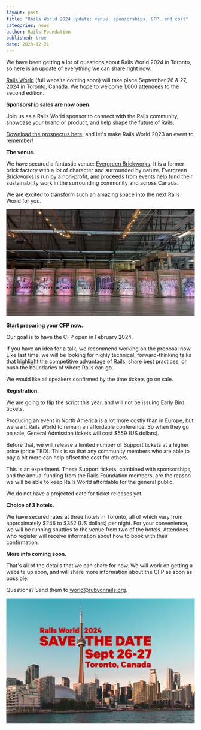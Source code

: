 ```yaml
---
layout: post
title: "Rails World 2024 update: venue, sponsorships, CFP, and cost"
categories: news
author: Rails Foundation
published: true
date: 2023-12-21
---
```


We have been getting a lot of questions about Rails World 2024 in Toronto, so here is an update of everything we can share right now.

[Rails World](/world/2023) (full website coming soon) will take place September 26 & 27, 2024 in Toronto, Canada. We hope to welcome 1,000 attendees to the second edition. 

**Sponsorship sales are now open.** 

Join us as a Rails World sponsor to connect with the Rails community, showcase your brand or product, and help shape the future of Rails. 

<a href="https://public.3.basecamp.com/p/xuZrxDiHj7vQbFzATqz8U8gc">Download the prospectus here,</a> and let's make Rails World 2023 an event to remember! 

**The venue.**

We have secured a fantastic venue: <a href="https://www.evergreen.ca/evergreen-brick-works/">Evergreen Brickworks</a>. It is a former brick factory with a lot of character and surrounded by nature. Evergreen Brickworks is run by a non-profit, and proceeds from events help fund their sustainability work in the surrounding community and across Canada.

We are excited to transform such an amazing space into the next Rails World for you. 

<img src="/assets/images/world-2024-evergreen-brickworks.jpg">

**Start preparing your CFP now.**

Our goal is to have the CFP open in February 2024. 

If you have an idea for a talk, we recommend working on the proposal now. Like last time, we will be looking for highly technical, forward-thinking talks that highlight the competitive advantage of Rails, share best practices, or push the boundaries of where Rails can go.

We would like all speakers confirmed by the time tickets go on sale.

**Registration.**

We are going to flip the script this year, and will not be issuing Early Bird tickets. 

Producing an event in North America is a lot more costly than in Europe, but we want Rails World to remain an affordable conference. So when they go on sale, General Admission tickets will cost $559 (US dollars). 

Before that, we will release a limited number of Support tickets at a higher price (price TBD). This is so that any community members who are able to pay a bit more can help offset the cost for others. 

This is an experiment. These Support tickets, combined with sponsorships, and the annual funding from the Rails Foundation members, are the reason we will be able to keep Rails World affordable for the general public. 

We do not have a projected date for ticket releases yet.

**Choice of 3 hotels.**

We have secured rates at three hotels in Toronto, all of which vary from approximately $246 to $352 (US dollars) per night. For your convenience, we will be running shuttles to the venue from two of the hotels. Attendees who register will receive information about how to book with their confirmation.

**More info coming soon.**

That's all of the details that we can share for now. We will work on getting a website up soon, and will share more information about the CFP as soon as possible.

Questions? Send them to <a href="mailto:world@rubyonrails.org">world@rubyonrails.org</a>.

<img src="/assets/images/world-toronto-save-the-date.png">

